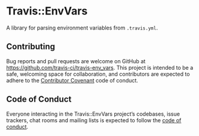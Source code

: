 # Travis::EnvVars

A library for parsing environment variables from `.travis.yml`.

## Contributing

Bug reports and pull requests are welcome on GitHub at https://github.com/travis-ci/travis-env_vars. This project is intended to be a safe, welcoming space for collaboration, and contributors are expected to adhere to the [Contributor Covenant](http://contributor-covenant.org) code of conduct.

## Code of Conduct

Everyone interacting in the Travis::EnvVars project’s codebases, issue trackers, chat rooms and mailing lists is expected to follow the [code of conduct](https://github.com/joecorcoran/travis-env_vars/blob/master/CODE_OF_CONDUCT.md).
